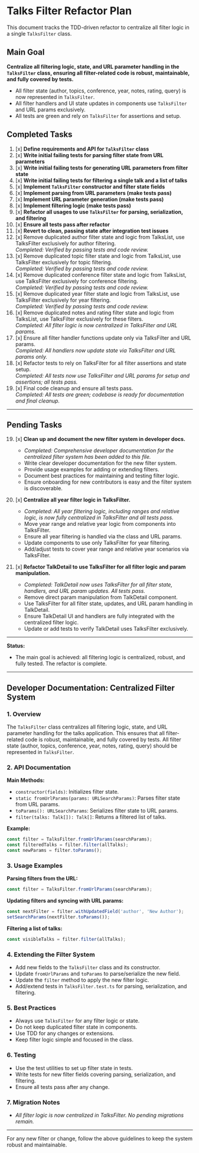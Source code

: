 # Talks Filter Refactor Plan

This document tracks the TDD-driven refactor to centralize all filter logic in a single `TalksFilter` class.

## Main Goal

**Centralize all filtering logic, state, and URL parameter handling in the `TalksFilter` class, ensuring all filter-related code is robust, maintainable, and fully covered by tests.**

- All filter state (author, topics, conference, year, notes, rating, query) is now represented in `TalksFilter`.
- All filter handlers and UI state updates in components use `TalksFilter` and URL params exclusively.
- All tests are green and rely on `TalksFilter` for assertions and setup.

## Completed Tasks

1. [x] **Define requirements and API for `TalksFilter` class**
2. [x] **Write initial failing tests for parsing filter state from URL parameters**
3. [x] **Write initial failing tests for generating URL parameters from filter state**
4. [x] **Write initial failing tests for filtering a single talk and a list of talks**
5. [x] **Implement `TalksFilter` constructor and filter state fields**
6. [x] **Implement parsing from URL parameters (make tests pass)**
7. [x] **Implement URL parameter generation (make tests pass)**
8. [x] **Implement filtering logic (make tests pass)**
9. [x] **Refactor all usages to use `TalksFilter` for parsing, serialization, and filtering**
10. [x] **Ensure all tests pass after refactor**
11. [x] **Revert to clean, passing state after integration test issues**
12. [x] Remove duplicated author filter state and logic from TalksList, use TalksFilter exclusively for author filtering.  
    _Completed: Verified by passing tests and code review._
13. [x] Remove duplicated topic filter state and logic from TalksList, use TalksFilter exclusively for topic filtering.  
    _Completed: Verified by passing tests and code review._
14. [x] Remove duplicated conference filter state and logic from TalksList, use TalksFilter exclusively for conference filtering.  
    _Completed: Verified by passing tests and code review._
15. [x] Remove duplicated year filter state and logic from TalksList, use TalksFilter exclusively for year filtering.  
    _Completed: Verified by passing tests and code review._
16. [x] Remove duplicated notes and rating filter state and logic from TalksList, use TalksFilter exclusively for these filters.  
    _Completed: All filter logic is now centralized in TalksFilter and URL params._
17. [x] Ensure all filter handler functions update only via TalksFilter and URL params.  
    _Completed: All handlers now update state via TalksFilter and URL params only._
18. [x] Refactor tests to rely on TalksFilter for all filter assertions and state setup.  
    _Completed: All tests now use TalksFilter and URL params for setup and assertions; all tests pass._
20. [x] Final code cleanup and ensure all tests pass.  
    _Completed: All tests are green; codebase is ready for documentation and final cleanup._ 

---

## Pending Tasks

19. [x] **Clean up and document the new filter system in developer docs.**
    - _Completed: Comprehensive developer documentation for the centralized filter system has been added to this file._
    - Write clear developer documentation for the new filter system.
    - Provide usage examples for adding or extending filters.
    - Document best practices for maintaining and testing filter logic.
    - Ensure onboarding for new contributors is easy and the filter system is discoverable.

21. [x] **Centralize all year filter logic in TalksFilter.**
    - _Completed: All year filtering logic, including ranges and relative logic, is now fully centralized in TalksFilter and all tests pass._
    - Move year range and relative year logic from components into TalksFilter.
    - Ensure all year filtering is handled via the class and URL params.
    - Update components to use only TalksFilter for year filtering.
    - Add/adjust tests to cover year range and relative year scenarios via TalksFilter.

22. [x] **Refactor TalkDetail to use TalksFilter for all filter logic and param manipulation.**
    - _Completed: TalkDetail now uses TalksFilter for all filter state, handlers, and URL param updates. All tests pass._
    - Remove direct param manipulation from TalkDetail component.
    - Use TalksFilter for all filter state, updates, and URL param handling in TalkDetail.
    - Ensure TalkDetail UI and handlers are fully integrated with the centralized filter logic.
    - Update or add tests to verify TalkDetail uses TalksFilter exclusively.

---

**Status:**
- The main goal is achieved: all filtering logic is centralized, robust, and fully tested. The refactor is complete.

---

## Developer Documentation: Centralized Filter System

### 1. Overview

The `TalksFilter` class centralizes all filtering logic, state, and URL parameter handling for the talks application. This ensures that all filter-related code is robust, maintainable, and fully covered by tests. All filter state (author, topics, conference, year, notes, rating, query) should be represented in `TalksFilter`.

### 2. API Documentation

**Main Methods:**
- `constructor(fields)`: Initializes filter state.
- `static fromUrlParams(params: URLSearchParams)`: Parses filter state from URL params.
- `toParams(): URLSearchParams`: Serializes filter state to URL params.
- `filter(talks: Talk[]): Talk[]`: Returns a filtered list of talks.

**Example:**
```ts
const filter = TalksFilter.fromUrlParams(searchParams);
const filteredTalks = filter.filter(allTalks);
const newParams = filter.toParams();
```

### 3. Usage Examples

**Parsing filters from the URL:**
```ts
const filter = TalksFilter.fromUrlParams(searchParams);
```

**Updating filters and syncing with URL params:**
```ts
const nextFilter = filter.withUpdatedField('author', 'New Author');
setSearchParams(nextFilter.toParams());
```

**Filtering a list of talks:**
```ts
const visibleTalks = filter.filter(allTalks);
```

### 4. Extending the Filter System
- Add new fields to the `TalksFilter` class and its constructor.
- Update `fromUrlParams` and `toParams` to parse/serialize the new field.
- Update the `filter` method to apply the new filter logic.
- Add/extend tests in `TalksFilter.test.ts` for parsing, serialization, and filtering.

### 5. Best Practices
- Always use `TalksFilter` for any filter logic or state.
- Do not keep duplicated filter state in components.
- Use TDD for any changes or extensions.
- Keep filter logic simple and focused in the class.

### 6. Testing
- Use the test utilities to set up filter state in tests.
- Write tests for new filter fields covering parsing, serialization, and filtering.
- Ensure all tests pass after any change.

### 7. Migration Notes
- _All filter logic is now centralized in TalksFilter. No pending migrations remain._

---

For any new filter or change, follow the above guidelines to keep the system robust and maintainable. 